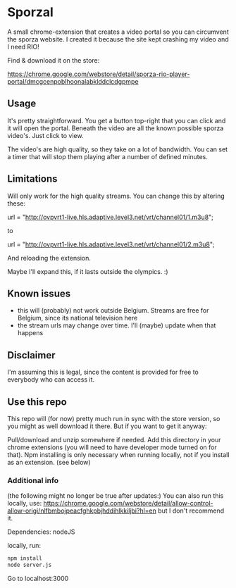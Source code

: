 # Sporzal

A small chrome-extension that creates a video portal so you can circumvent the sporza website. I created it because the site kept crashing my video and I need RIO!

Find & download it on the store:

https://chrome.google.com/webstore/detail/sporza-rio-player-portal/dmcgcenpoblhoonalabklddclcdgpmpe

## Usage

It's pretty straightforward. You get a button top-right that you can click and it will open the portal. Beneath the video are all the known possible sporza video's. Just click to view.

The video's are high quality, so they take on a lot of bandwidth. You can set a timer that will stop them playing after a number of defined minutes.

## Limitations
Will only work for the high quality streams. You can change this by altering these:

url = "http://ovpvrt1-live.hls.adaptive.level3.net/vrt/channel01/1.m3u8";

to

url = "http://ovpvrt1-live.hls.adaptive.level3.net/vrt/channel01/2.m3u8";

And reloading the extension. 

Maybe I'll expand this, if it lasts outside the olympics. :)

## Known issues
- this will (probably) not work outside Belgium. Streams are free for Belgium, since its national television here
- the stream urls may change over time. I'll (maybe) update when that happens
 

## Disclaimer
I'm assuming this is legal, since the content is provided for free to everybody who can access it.

## Use this repo

This repo will (for now) pretty much run in sync with the store version, so you might as well download it there. But if you want to get it anyway:

Pull/download and unzip somewhere if needed. Add this directory in your chrome extensions (you will need to have developer mode turned on for that). Npm installing is only necessary when running locally, not if you install as an extension. (see below)

### Additional info

(the following might no longer be true after updates:)
You can also run this locally, use: https://chrome.google.com/webstore/detail/allow-control-allow-origi/nlfbmbojpeacfghkpbjhddihlkkiljbi?hl=en but I don't recommend it.

Dependencies: nodeJS

locally, run: 

```bash
npm install
node server.js
```

Go to localhost:3000